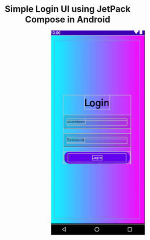 <h1 align="center">Simple Login UI using JetPack Compose in Android </h1>

<img align="right" width="306px" src="https://github.com/tech-deity/Compose/blob/dev/login.png" />
